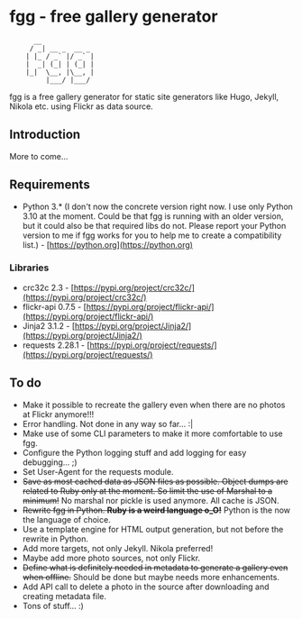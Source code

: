 # fgg - free gallery generator

```
      __             
     / _| __ _  __ _ 
    | |_ / _` |/ _` |
    |  _| (_| | (_| |
    |_|  \__, |\__, |
         |___/ |___/ 
```

fgg is a free gallery generator for static site generators like Hugo, Jekyll, Nikola etc. using Flickr as data source.

## Introduction

More to come...

## Requirements

- Python 3.* (I don't now the concrete version right now. I use only Python 3.10 at the moment. Could be that fgg is 
  running with an older version, but it could also be that required libs do not. Please report your Python version to 
  me if fgg works for you to help me to create a compatibility list.) - [https://python.org](https://python.org)

### Libraries

- crc32c 2.3 - [https://pypi.org/project/crc32c/](https://pypi.org/project/crc32c/)
- flickr-api 0.7.5 - [https://pypi.org/project/flickr-api/](https://pypi.org/project/flickr-api/)
- Jinja2 3.1.2 - [https://pypi.org/project/Jinja2/](https://pypi.org/project/Jinja2/)
- requests 2.28.1 - [https://pypi.org/project/requests/](https://pypi.org/project/requests/)

## To do

- Make it possible to recreate the gallery even when there are no photos at Flickr anymore!!!
- Error handling. Not done in any way so far... :|
- Make use of some CLI parameters to make it more comfortable to use fgg.
- Configure the Python logging stuff and add logging for easy debugging... ;)
- Set User-Agent for the requests module.
- ~~Save as most cached data as JSON files as possible. Object dumps are related to Ruby only at the moment.
So limit the use of Marshal to a minimum!~~ No marshal nor pickle is used anymore. All cache is JSON.
- ~~Rewrite fgg in Python. **Ruby is a weird language o_O!**~~ Python is the now the language of choice.
- Use a template engine for HTML output generation, but not before the rewrite in Python.
- Add more targets, not only Jekyll. Nikola preferred!
- Maybe add more photo sources, not only Flickr.
- ~~Define what is definitely needed in metadata to generate a gallery even when offline.~~ Should be done but maybe 
needs more enhancements.
- Add API call to delete a photo in the source after downloading and creating metadata file.
- Tons of stuff... :)
